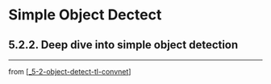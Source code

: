# Simple Object Dectect

## 5.2.2. Deep dive into simple object detection

---
from [[_5-2-object-detect-tl-convnet]]

[//begin]: # "Autogenerated link references for markdown compatibility"
[_5-2-object-detect-tl-convnet]: _5-2-object-detect-tl-convnet.md "Object Detect TL ConvNet"
[//end]: # "Autogenerated link references"